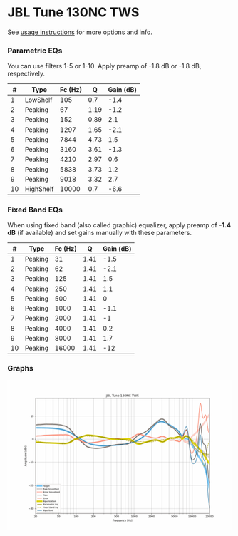 # JBL Tune 130NC TWS
See [usage instructions](https://github.com/jaakkopasanen/AutoEq#usage) for more options and info.

### Parametric EQs
You can use filters 1-5 or 1-10. Apply preamp of -1.8 dB or -1.8 dB, respectively.

|   # | Type      |   Fc (Hz) |    Q |   Gain (dB) |
|-----|-----------|-----------|------|-------------|
|   1 | LowShelf  |       105 | 0.7  |        -1.4 |
|   2 | Peaking   |        67 | 1.19 |        -1.2 |
|   3 | Peaking   |       152 | 0.89 |         2.1 |
|   4 | Peaking   |      1297 | 1.65 |        -2.1 |
|   5 | Peaking   |      7844 | 4.73 |         1.5 |
|   6 | Peaking   |      3160 | 3.61 |        -1.3 |
|   7 | Peaking   |      4210 | 2.97 |         0.6 |
|   8 | Peaking   |      5838 | 3.73 |         1.2 |
|   9 | Peaking   |      9018 | 3.32 |         2.7 |
|  10 | HighShelf |     10000 | 0.7  |        -6.6 |

### Fixed Band EQs
When using fixed band (also called graphic) equalizer, apply preamp of **-1.4 dB** (if available) and set gains manually with these parameters.

|   # | Type    |   Fc (Hz) |    Q |   Gain (dB) |
|-----|---------|-----------|------|-------------|
|   1 | Peaking |        31 | 1.41 |        -1.5 |
|   2 | Peaking |        62 | 1.41 |        -2.1 |
|   3 | Peaking |       125 | 1.41 |         1.5 |
|   4 | Peaking |       250 | 1.41 |         1.1 |
|   5 | Peaking |       500 | 1.41 |         0   |
|   6 | Peaking |      1000 | 1.41 |        -1.1 |
|   7 | Peaking |      2000 | 1.41 |        -1   |
|   8 | Peaking |      4000 | 1.41 |         0.2 |
|   9 | Peaking |      8000 | 1.41 |         1.7 |
|  10 | Peaking |     16000 | 1.41 |       -12   |

### Graphs
![](./JBL%20Tune%20130NC%20TWS.png)
